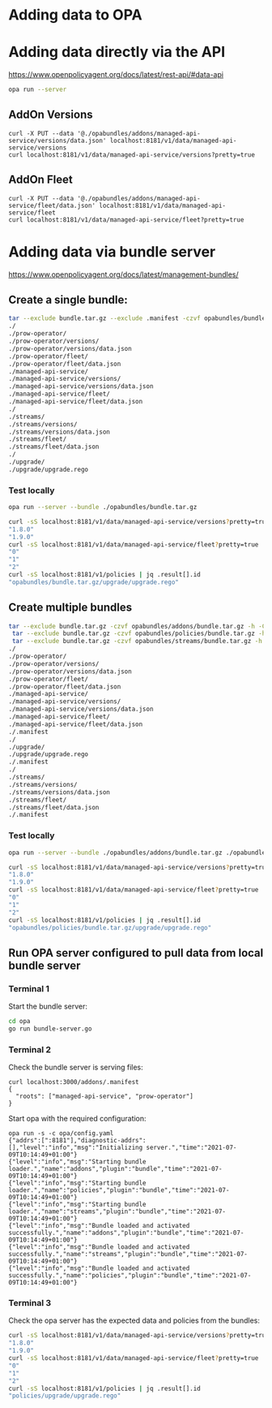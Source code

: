 # Adding data to OPA

# Adding data directly via the API

https://www.openpolicyagent.org/docs/latest/rest-api/#data-api

```bash
opa run --server
```

## AddOn Versions
```
curl -X PUT --data '@./opabundles/addons/managed-api-service/versions/data.json' localhost:8181/v1/data/managed-api-service/versions
curl localhost:8181/v1/data/managed-api-service/versions?pretty=true
```

## AddOn Fleet
```
curl -X PUT --data '@./opabundles/addons/managed-api-service/fleet/data.json' localhost:8181/v1/data/managed-api-service/fleet
curl localhost:8181/v1/data/managed-api-service/fleet?pretty=true
```

# Adding data via bundle server

https://www.openpolicyagent.org/docs/latest/management-bundles/

## Create a single bundle:

```bash
tar --exclude bundle.tar.gz --exclude .manifest -czvf opabundles/bundle.tar.gz -h -C opabundles/addons . -C ../streams . -C ../policies .
./
./prow-operator/
./prow-operator/versions/
./prow-operator/versions/data.json
./prow-operator/fleet/
./prow-operator/fleet/data.json
./managed-api-service/
./managed-api-service/versions/
./managed-api-service/versions/data.json
./managed-api-service/fleet/
./managed-api-service/fleet/data.json
./
./streams/
./streams/versions/
./streams/versions/data.json
./streams/fleet/
./streams/fleet/data.json
./
./upgrade/
./upgrade/upgrade.rego
```

### Test locally

```bash
opa run --server --bundle ./opabundles/bundle.tar.gz
```

```bash
curl -sS localhost:8181/v1/data/managed-api-service/versions?pretty=true | jq .result[].version
"1.8.0"
"1.9.0"
curl -sS localhost:8181/v1/data/managed-api-service/fleet?pretty=true | jq .result[].clusterID
"0"
"1"
"2"
curl -sS localhost:8181/v1/policies | jq .result[].id
"opabundles/bundle.tar.gz/upgrade/upgrade.rego"
```

## Create multiple bundles

```bash
tar --exclude bundle.tar.gz -czvf opabundles/addons/bundle.tar.gz -h -C opabundles/addons . &&
 tar --exclude bundle.tar.gz -czvf opabundles/policies/bundle.tar.gz -h -C opabundles/policies . && 
 tar --exclude bundle.tar.gz -czvf opabundles/streams/bundle.tar.gz -h -C opabundles/streams .
./
./prow-operator/
./prow-operator/versions/
./prow-operator/versions/data.json
./prow-operator/fleet/
./prow-operator/fleet/data.json
./managed-api-service/
./managed-api-service/versions/
./managed-api-service/versions/data.json
./managed-api-service/fleet/
./managed-api-service/fleet/data.json
./.manifest
./
./upgrade/
./upgrade/upgrade.rego
./.manifest
./
./streams/
./streams/versions/
./streams/versions/data.json
./streams/fleet/
./streams/fleet/data.json
./.manifest
```

### Test locally

```bash
opa run --server --bundle ./opabundles/addons/bundle.tar.gz ./opabundles/streams/bundle.tar.gz ./opabundles/policies/bundle.tar.gz
```

```bash
curl -sS localhost:8181/v1/data/managed-api-service/versions?pretty=true | jq .result[].version
"1.8.0"
"1.9.0"
curl -sS localhost:8181/v1/data/managed-api-service/fleet?pretty=true | jq .result[].clusterID
"0"
"1"
"2"
curl -sS localhost:8181/v1/policies | jq .result[].id
"opabundles/policies/bundle.tar.gz/upgrade/upgrade.rego"
```

## Run OPA server configured to pull data from local bundle server

### Terminal 1

Start the bundle server:

```bash
cd opa
go run bundle-server.go
```

### Terminal 2

Check the bundle server is serving files:

```
curl localhost:3000/addons/.manifest
{
  "roots": ["managed-api-service", "prow-operator"]
}
```

Start opa with the required configuration:

```
opa run -s -c opa/config.yaml 
{"addrs":[":8181"],"diagnostic-addrs":[],"level":"info","msg":"Initializing server.","time":"2021-07-09T10:14:49+01:00"}
{"level":"info","msg":"Starting bundle loader.","name":"addons","plugin":"bundle","time":"2021-07-09T10:14:49+01:00"}
{"level":"info","msg":"Starting bundle loader.","name":"policies","plugin":"bundle","time":"2021-07-09T10:14:49+01:00"}
{"level":"info","msg":"Starting bundle loader.","name":"streams","plugin":"bundle","time":"2021-07-09T10:14:49+01:00"}
{"level":"info","msg":"Bundle loaded and activated successfully.","name":"addons","plugin":"bundle","time":"2021-07-09T10:14:49+01:00"}
{"level":"info","msg":"Bundle loaded and activated successfully.","name":"streams","plugin":"bundle","time":"2021-07-09T10:14:49+01:00"}
{"level":"info","msg":"Bundle loaded and activated successfully.","name":"policies","plugin":"bundle","time":"2021-07-09T10:14:49+01:00"}
```

### Terminal 3

Check the opa server has the expected data and policies from the bundles:

```bash
curl -sS localhost:8181/v1/data/managed-api-service/versions?pretty=true | jq .result[].version
"1.8.0"
"1.9.0"
curl -sS localhost:8181/v1/data/managed-api-service/fleet?pretty=true | jq .result[].clusterID
"0"
"1"
"2"
curl -sS localhost:8181/v1/policies | jq .result[].id
"policies/upgrade/upgrade.rego"
```
